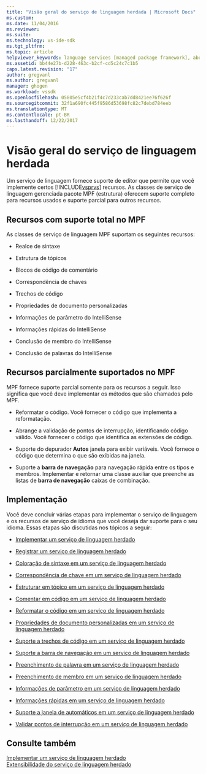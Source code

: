 ```yaml
---
title: "Visão geral do serviço de linguagem herdada | Microsoft Docs"
ms.custom: 
ms.date: 11/04/2016
ms.reviewer: 
ms.suite: 
ms.technology: vs-ide-sdk
ms.tgt_pltfrm: 
ms.topic: article
helpviewer_keywords: language services [managed package framework], about language services
ms.assetid: bb44e27b-d228-463c-b2cf-cd5c24c7c1b5
caps.latest.revision: "17"
author: gregvanl
ms.author: gregvanl
manager: ghogen
ms.workload: vssdk
ms.openlocfilehash: 05805e5cf4b21f4c7d233cab7dd8421ee76f626f
ms.sourcegitcommit: 32f1a690fc445f9586d53698fc82c7debd784eeb
ms.translationtype: MT
ms.contentlocale: pt-BR
ms.lasthandoff: 12/22/2017
---
```

# <a name="legacy-language-service-overview"></a>Visão geral do serviço de linguagem herdada
Um serviço de linguagem fornece suporte de editor que permite que você implemente certos [!INCLUDE[vsprvs](../../code-quality/includes/vsprvs_md.md)] recursos. As classes de serviço de linguagem gerenciada pacote MPF (estrutura) oferecem suporte completo para recursos usados e suporte parcial para outros recursos.  
  
## <a name="fully-supported-features-in-the-mpf"></a>Recursos com suporte total no MPF  
 As classes de serviço de linguagem MPF suportam os seguintes recursos:  
  
-   Realce de sintaxe  
  
-   Estrutura de tópicos  
  
-   Blocos de código de comentário  
  
-   Correspondência de chaves  
  
-   Trechos de código  
  
-   Propriedades de documento personalizadas  
  
-   Informações de parâmetro do IntelliSense  
  
-   Informações rápidas do IntelliSense  
  
-   Conclusão de membro do IntelliSense  
  
-   Conclusão de palavras do IntelliSense  
  
## <a name="partially-supported-features-in-the-mpf"></a>Recursos parcialmente suportados no MPF  
 MPF fornece suporte parcial somente para os recursos a seguir. Isso significa que você deve implementar os métodos que são chamados pelo MPF.  
  
-   Reformatar o código. Você fornecer o código que implementa a reformatação.  
  
-   Abrange a validação de pontos de interrupção, identificando código válido. Você fornecer o código que identifica as extensões de código.  
  
-   Suporte do depurador **Autos** janela para exibir variáveis. Você fornece o código que determina o que são exibidas na janela.  
  
-   Suporte a **barra de navegação** para navegação rápida entre os tipos e membros. Implementar e retornar uma classe auxiliar que preenche as listas de **barra de navegação** caixas de combinação.  
  
## <a name="implementation"></a>Implementação  
 Você deve concluir várias etapas para implementar o serviço de linguagem e os recursos de serviço de idioma que você deseja dar suporte para o seu idioma. Essas etapas são discutidas nos tópicos a seguir:  
  
-   [Implementar um serviço de linguagem herdado](../../extensibility/internals/implementing-a-legacy-language-service2.md)  
  
-   [Registrar um serviço de linguagem herdado](../../extensibility/internals/registering-a-legacy-language-service1.md)  
  
-   [Coloração de sintaxe em um serviço de linguagem herdado](../../extensibility/internals/syntax-colorizing-in-a-legacy-language-service.md)  
  
-   [Correspondência de chave em um serviço de linguagem herdado](../../extensibility/internals/brace-matching-in-a-legacy-language-service.md)  
  
-   [Estruturar em tópico em um serviço de linguagem herdado](../../extensibility/internals/outlining-in-a-legacy-language-service.md)  
  
-   [Comentar em código em um serviço de linguagem herdado](../../extensibility/internals/commenting-code-in-a-legacy-language-service.md)  
  
-   [Reformatar o código em um serviço de linguagem herdado](../../extensibility/internals/reformatting-code-in-a-legacy-language-service.md)  
  
-   [Propriedades de documento personalizadas em um serviço de linguagem herdado](../../extensibility/internals/custom-document-properties-in-a-legacy-language-service.md)  
  
-   [Suporte a trechos de código em um serviço de linguagem herdado](../../extensibility/internals/support-for-code-snippets-in-a-legacy-language-service.md)  
  
-   [Suporte a barra de navegação em um serviço de linguagem herdado](../../extensibility/internals/support-for-the-navigation-bar-in-a-legacy-language-service.md)  
  
-   [Preenchimento de palavra em um serviço de linguagem herdado](../../extensibility/internals/word-completion-in-a-legacy-language-service.md)  
  
-   [Preenchimento de membro em um serviço de linguagem herdado](../../extensibility/internals/member-completion-in-a-legacy-language-service.md)  
  
-   [Informações de parâmetro em um serviço de linguagem herdado](../../extensibility/internals/parameter-info-in-a-legacy-language-service2.md)  
  
-   [Informações rápidas em um serviço de linguagem herdado](../../extensibility/internals/quick-info-in-a-legacy-language-service.md)  
  
-   [Suporte a janela de automáticos em um serviço de linguagem herdado](../../extensibility/internals/support-for-the-autos-window-in-a-legacy-language-service.md)  
  
-   [Validar pontos de interrupção em um serviço de linguagem herdado](../../extensibility/internals/validating-breakpoints-in-a-legacy-language-service.md)  
  
## <a name="see-also"></a>Consulte também  
 [Implementar um serviço de linguagem herdado](../../extensibility/internals/implementing-a-legacy-language-service1.md)   
 [Extensibilidade do serviço de linguagem herdado](../../extensibility/internals/legacy-language-service-extensibility.md)